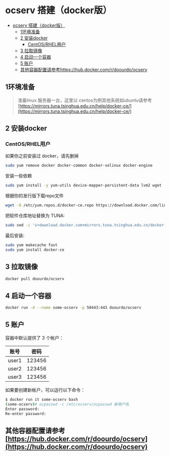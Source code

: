 # ocserv 搭建（docker版）
<!--ts-->
* [ocserv 搭建（docker版）](#ocserv-搭建docker版)
   * [1环境准备](#1环境准备)
   * [2 安装docker](#2-安装docker)
      * [CentOS/RHEL用户](#centosrhel用户)
   * [3 拉取镜像](#3-拉取镜像)
   * [4 启动一个容器](#4-启动一个容器)
   * [5 账户](#5-账户)
   * [其他容器配置请参考<a href="https://hub.docker.com/r/doourdo/ocserv" rel="nofollow">https://hub.docker.com/r/doourdo/ocserv</a>](#其他容器配置请参考httpshubdockercomrdoourdoocserv)

<!-- Created by https://github.com/ekalinin/github-markdown-toc -->
<!-- Added by: runner, at: Wed Apr 20 05:50:17 UTC 2022 -->

<!--te-->
## 1环境准备
>  准备linux 服务器一台，这里以 centos为例其他系统如ubuntu请参考[https://mirrors.tuna.tsinghua.edu.cn/help/docker-ce/](https://mirrors.tuna.tsinghua.edu.cn/help/docker-ce/)
## 2 安装docker

### CentOS/RHEL用户

如果你之前安装过 docker，请先删掉

```bash
sudo yum remove docker docker-common docker-selinux docker-engine
```

安装一些依赖

```bash
sudo yum install -y yum-utils device-mapper-persistent-data lvm2 wget
```

根据你的发行版下载repo文件

```bash
wget -O /etc/yum.repos.d/docker-ce.repo https://download.docker.com/linux/centos/docker-ce.repo
```

把软件仓库地址替换为 TUNA:

```bash
sudo sed -i 's+download.docker.com+mirrors.tuna.tsinghua.edu.cn/docker-ce+' /etc/yum.repos.d/docker-ce.repo
```

最后安装:

```bash
sudo yum makecache fast
sudo yum install docker-ce
```



## 3 拉取镜像

```bash
docker pull doourdo/ocserv 
```

##  4 启动一个容器

```bash
docker run -d --name some-ocserv -p 50443:443 doourdo/ocserv
```

## 5 账户

容器中默认提供了 3 个帐户：

| 账号  | 密码   |
| ----- | ------ |
| user1 | 123456 |
| user2 | 123456 |
| user3 | 123456 |

如果要创建新帐户，可以运行以下命令：

```bash
$ docker run it some-ocserv bash
(some-ocserv)# ocpasswd -c /etc/ocserv/ocpasswd 新用户名
Enter password:
Re-enter password:
```

## 其他容器配置请参考[https://hub.docker.com/r/doourdo/ocserv](https://hub.docker.com/r/doourdo/ocserv)

